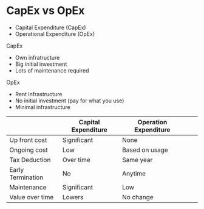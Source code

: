 # CapEx vs OpEx
- Capital Expenditure (CapEx)
- Operational Expenditure (OpEx)

CapEx
- Own infratructure
- Big initial investment
- Lots of maintenance required

OpEx
- Rent infrastructure
- No initial investment (pay for what you use)
- Minimal infrastructure


|   |Capital Expenditure|Operation Expenditure|||
|---|---|---|---|---|
|Up front cost | Significant|None|
|Ongoing cost|Low|Based on usage|
|Tax Deduction|Over time|Same year|  
|Early Termination|No|Anytime|
|Maintenance|Significant|Low|
|Value over time|Lowers|No change|